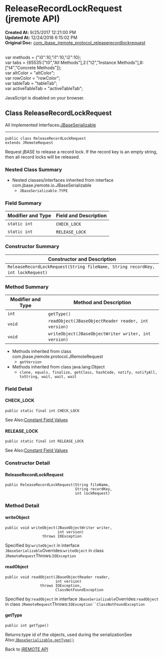 # ReleaseRecordLockRequest (jremote API)

**Created At:** 9/25/2017 12:21:00 PM  
**Updated At:** 12/24/2018 6:15:02 PM  
**Original Doc:** [com_jbase_jremote_protocol_releaserecordlockrequest](https://docs.jbase.com/39270-protocol/com_jbase_jremote_protocol_releaserecordlockrequest)  

<!--<br>    try {<br>        if (location.href.indexOf('is-external=true') == -1) {<br>            parent.document.title="ReleaseRecordLockRequest (jremote   API)";<br>        }<br>    }<br>    catch(err) {<br>    }<br>//--><br>var methods = {"i0":10,"i1":10,"i2":10};<br>var tabs = {65535:["t0","All Methods"],2:["t2","Instance Methods"],8:["t4","Concrete Methods"]};<br>var altColor = "altColor";<br>var rowColor = "rowColor";<br>var tableTab = "tableTab";<br>var activeTableTab = "activeTableTab";
JavaScript is disabled on your browser.



## Class ReleaseRecordLockRequest

All Implemented Interfaces:[JBaseSerializable](/39250-io/com_jbase_jremote_io_jbaseserializable "interface in com.jbase.jremote.io")
* * *


```
public class ReleaseRecordLockRequest
extends JRemoteRequest
```

Request jBASE to release a record lock. If the record key is an empty string, then all record locks will be released.

### Nested Class Summary

- Nested classes/interfaces inherited from interface com.jbase.jremote.io.JBaseSerializable
    - `JBaseSerializable.TYPE`






### Field Summary


| Modifier and Type<br> | Field and Description<br> |
| --- | --- |
| `static int`<br> | `CHECK_LOCK` <br> |
| `static int`<br> | `RELEASE_LOCK` <br> |






### Constructor Summary


| Constructor and Description<br> |
| --- |
| `ReleaseRecordLockRequest(String fileName, String recordKey, int lockRequest)` <br> |






### Method Summary


| Modifier and Type<br> | Method and Description<br> |
| --- | --- |
| `int`<br> | `getType()` <br> |
| `void`<br> | `readObject(JBaseObjectReader reader, int version)` <br> |
| `void`<br> | `writeObject(JBaseObjectWriter writer, int version)` <br> |


- Methods inherited from class com.jbase.jremote.protocol.JRemoteRequest
    - `getVersion`
- Methods inherited from class java.lang.Object
    - `clone, equals, finalize, getClass, hashCode, notify, notifyAll, toString, wait, wait, wait`

### Field Detail

#### CHECK\_LOCK

```
public static final int CHECK_LOCK
```
See Also:[Constant Field Values](299736-constant-values)
#### RELEASE\_LOCK

```
public static final int RELEASE_LOCK
```
See Also:[Constant Field Values](299736-constant-values)


### 


### Constructor Detail

#### ReleaseRecordLockRequest

```
public ReleaseRecordLockRequest(String fileName,
                                String recordKey,
                                int lockRequest)
```



### 


### Method Detail

#### writeObject

```
public void writeObject(JBaseObjectWriter writer,
                        int version)
                 throws IOException
```
Specified by:`writeObject` in interface `JBaseSerializable`Overrides:`writeObject` in class `JRemoteRequest`Throws:`IOException`
#### readObject

```
public void readObject(JBaseObjectReader reader,
                       int version)
                throws IOException,
                       ClassNotFoundException
```
Specified by:`readObject` in interface `JBaseSerializable`Overrides:`readObject` in class `JRemoteRequest`Throws:`IOException``ClassNotFoundException`
#### getType

```
public int getType()
```
Returns:type id of the objects, used during the serializationSee Also:[`JBaseSerializable.getType()`](/39250-io/com_jbase_jremote_io_jbaseserializable#getType--)

Back to [jREMOTE API](com_jbase_jremote_package-summary)
